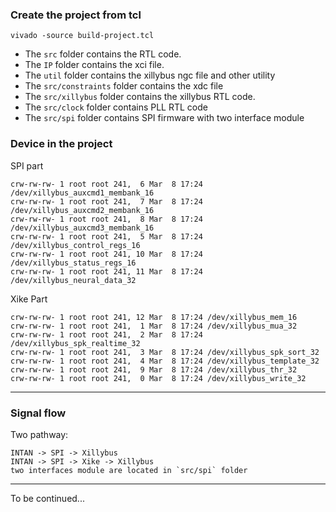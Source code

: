 ### Create the project from tcl 

```
vivado -source build-project.tcl
```

- The `src` folder contains the RTL code. 
- The `IP`  folder contains the xci file.
- The `util` folder contains the xillybus ngc file and other utility
- The `src/constraints` folder contains the xdc file
- The `src/xillybus` folder contains the xillybus RTL code.
- The `src/clock` folder contains PLL RTL code
- The `src/spi` folder contains SPI firmware with two interface module

### Device in the project
SPI part
```
crw-rw-rw- 1 root root 241,  6 Mar  8 17:24 /dev/xillybus_auxcmd1_membank_16
crw-rw-rw- 1 root root 241,  7 Mar  8 17:24 /dev/xillybus_auxcmd2_membank_16
crw-rw-rw- 1 root root 241,  8 Mar  8 17:24 /dev/xillybus_auxcmd3_membank_16
crw-rw-rw- 1 root root 241,  5 Mar  8 17:24 /dev/xillybus_control_regs_16
crw-rw-rw- 1 root root 241, 10 Mar  8 17:24 /dev/xillybus_status_regs_16
crw-rw-rw- 1 root root 241, 11 Mar  8 17:24 /dev/xillybus_neural_data_32
```
Xike Part
```
crw-rw-rw- 1 root root 241, 12 Mar  8 17:24 /dev/xillybus_mem_16
crw-rw-rw- 1 root root 241,  1 Mar  8 17:24 /dev/xillybus_mua_32
crw-rw-rw- 1 root root 241,  2 Mar  8 17:24 /dev/xillybus_spk_realtime_32
crw-rw-rw- 1 root root 241,  3 Mar  8 17:24 /dev/xillybus_spk_sort_32
crw-rw-rw- 1 root root 241,  4 Mar  8 17:24 /dev/xillybus_template_32
crw-rw-rw- 1 root root 241,  9 Mar  8 17:24 /dev/xillybus_thr_32
crw-rw-rw- 1 root root 241,  0 Mar  8 17:24 /dev/xillybus_write_32
```
-------------------

### Signal flow
Two pathway: 
```
INTAN -> SPI -> Xillybus
INTAN -> SPI -> Xike -> Xillybus
two interfaces module are located in `src/spi` folder
```

-------------------

To be continued...

